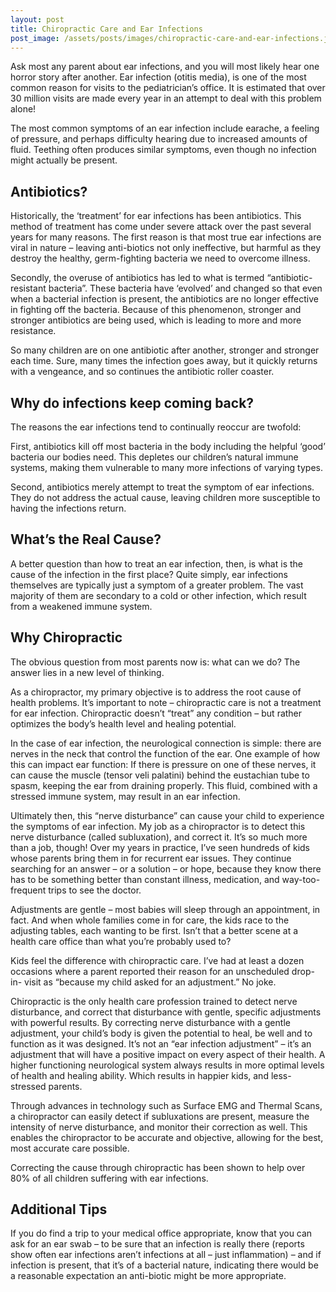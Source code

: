 ```yaml
---
layout: post
title: Chiropractic Care and Ear Infections
post_image: /assets/posts/images/chiropractic-care-and-ear-infections.jpg
---
```

Ask most any parent about ear infections, and you will most likely hear one horror story after another. Ear infection (otitis media), is one of the most common reason for visits to the pediatrician’s office. It is estimated that over 30 million visits are made every year in an attempt to deal with this
problem alone!

The most common symptoms of an ear infection include earache, a feeling of pressure, and perhaps difficulty hearing due to increased amounts of fluid.
Teething often produces similar symptoms, even though no infection might actually be present.

## Antibiotics?
Historically, the ‘treatment’ for ear infections has been antibiotics. This method of treatment has come under severe attack over the past several
years for many reasons.  The first reason is that most true ear infections are viral in nature – leaving anti-biotics not only ineffective, but
harmful as they destroy the healthy, germ-fighting bacteria we need to overcome illness.

Secondly, the overuse of antibiotics has led to what is termed “antibiotic- resistant bacteria”. These bacteria have ‘evolved’ and changed so that even
when a bacterial infection is present, the antibiotics are no longer effective in fighting off the bacteria. Because of this phenomenon, stronger and
stronger antibiotics are being used, which is leading to more and more resistance.

So many children are on one antibiotic after another, stronger and stronger each time. Sure, many times the infection goes away, but it quickly
returns with a vengeance, and so continues the antibiotic roller coaster. 

## Why do infections keep coming back?
The reasons the ear infections tend to continually reoccur are twofold:

First, antibiotics kill off most bacteria in the body including the helpful ‘good’ bacteria our bodies need. This depletes our children’s natural immune
systems, making them vulnerable to many more infections of varying types.

Second, antibiotics merely attempt to treat the symptom of ear infections.  They do not address the actual cause, leaving children more susceptible to having the infections return.

## What’s the Real Cause?
A better question than how to treat an ear infection, then, is what is the cause of the infection in the first place? Quite simply, ear infections themselves are
typically just a symptom of a greater problem. The vast majority of them are secondary to a cold or other infection, which result from a weakened immune system.

## Why Chiropractic
The obvious question from most parents now is: what can we do? The answer lies in a new level of thinking.

As a chiropractor, my primary objective is to address the root cause of health problems. It’s important to note – chiropractic care is not a treatment for
ear infection. Chiropractic doesn’t “treat” any condition – but rather optimizes the body’s health level and healing potential.

In the case of ear infection, the neurological connection is simple: there are nerves in the neck that control the function of the ear. One example of
how this can impact ear function: If there is pressure on one of these nerves, it can cause the muscle (tensor veli palatini) behind the eustachian tube
to spasm, keeping the ear from draining properly. This fluid, combined with a stressed immune system, may result in an ear infection.

Ultimately then, this “nerve disturbance” can cause your child to experience the symptoms of ear infection. My job as a chiropractor is to detect this nerve
disturbance (called subluxation), and correct it. It’s so much more than a job, though! Over my years in practice, I’ve seen hundreds of kids whose parents
bring them in for recurrent ear issues.  They continue searching for an answer – or a solution – or hope, because they know there has to be something better
than constant illness, medication, and way-too- frequent trips to see the doctor.

Adjustments are gentle – most babies will sleep through an appointment, in fact. And when whole families come in for care, the kids race to the adjusting
tables, each wanting to be first. Isn’t that a better scene at a health care office than what you’re probably used to?

Kids feel the difference with chiropractic care. I’ve had at least a dozen occasions where a parent reported their reason for an unscheduled drop-in- visit
as “because my child asked for an adjustment.” No joke.

Chiropractic is the only health care profession trained to detect nerve disturbance, and correct that disturbance with gentle, specific adjustments with powerful results. By
correcting nerve disturbance with a gentle adjustment, your child’s body is given the potential to heal, be well and to function as it was designed. It’s not
an “ear infection adjustment” – it’s an adjustment that will have a positive impact on every aspect of their health.  A higher functioning neurological
system always results in more optimal levels of health and healing ability.  Which results in happier kids, and less- stressed parents.

Through advances in technology such as Surface EMG and Thermal Scans, a chiropractor can easily detect if subluxations are present, measure the intensity of nerve disturbance, and
monitor their correction as well. This enables the chiropractor to be accurate and objective, allowing for the best, most accurate care possible.

Correcting the cause through chiropractic has been shown to help over 80% of all children suffering with ear infections.

## Additional Tips
If you do find a trip to your medical office appropriate, know that you can ask for an ear swab – to be sure that an infection is really there (reports show
often ear infections aren’t infections at all – just inflammation) – and if infection is present, that it’s of a bacterial nature, indicating there would be a reasonable
expectation an anti-biotic might be more appropriate.
